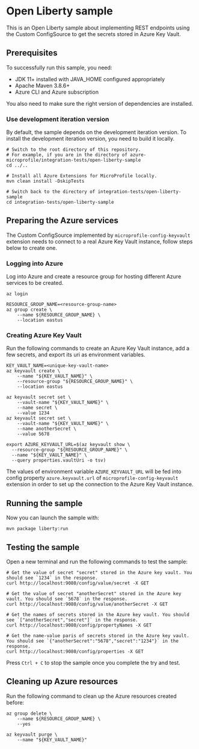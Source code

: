 # Open Liberty sample

This is an Open Liberty sample about implementing REST endpoints using the Custom ConfigSource to get the secrets stored
in Azure Key Vault.

## Prerequisites

To successfully run this sample, you need:

* JDK 11+ installed with JAVA_HOME configured appropriately
* Apache Maven 3.8.6+
* Azure CLI and Azure subscription

You also need to make sure the right version of dependencies are installed.

### Use development iteration version

By default, the sample depends on the development iteration version. To install the development iteration version, you
need to build it locally.

```
# Switch to the root directory of this repository.
# For example, if you are in the directory of azure-microprofile/integration-tests/open-liberty-sample
cd ../..

# Install all Azure Extensions for MicroProfile locally.
mvn clean install -DskipTests

# Switch back to the directory of integration-tests/open-liberty-sample
cd integration-tests/open-liberty-sample
```

## Preparing the Azure services

The Custom ConfigSource implemented by `microprofile-config-keyvault` extension needs to connect to a real Azure Key
Vault instance, follow steps below to create one.

### Logging into Azure

Log into Azure and create a resource group for hosting different Azure services to be created.

```
az login

RESOURCE_GROUP_NAME=<resource-group-name>
az group create \
    --name ${RESOURCE_GROUP_NAME} \
    --location eastus
```

### Creating Azure Key Vault

Run the following commands to create an Azure Key Vault instance, add a few secrets, and export its uri as environment
variables.

```
KEY_VAULT_NAME=<unique-key-vault-name>
az keyvault create \
    --name "${KEY_VAULT_NAME}" \
    --resource-group "${RESOURCE_GROUP_NAME}" \
    --location eastus

az keyvault secret set \
    --vault-name "${KEY_VAULT_NAME}" \
    --name secret \
    --value 1234
az keyvault secret set \
    --vault-name "${KEY_VAULT_NAME}" \
    --name anotherSecret \
    --value 5678

export AZURE_KEYVAULT_URL=$(az keyvault show \
  --resource-group "${RESOURCE_GROUP_NAME}" \
  --name "${KEY_VAULT_NAME}" \
  --query properties.vaultUri -o tsv)
```

The values of environment variable `AZURE_KEYVAULT_URL` will be fed into config property `azure.keyvault.url`
of `microprofile-config-keyvault` extension in order to set up the connection to the Azure Key Vault instance.

## Running the sample

Now you can launch the sample with:

```
mvn package liberty:run
```

## Testing the sample

Open a new terminal and run the following commands to test the sample:

```
# Get the value of secret "secret" stored in the Azure key vault. You should see `1234` in the response.
curl http://localhost:9080/config/value/secret -X GET

# Get the value of secret "anotherSecret" stored in the Azure key vault. You should see `5678` in the response.
curl http://localhost:9080/config/value/anotherSecret -X GET

# Get the names of secrets stored in the Azure key vault. You should see `["anotherSecret","secret"]` in the response.
curl http://localhost:9080/config/propertyNames -X GET

# Get the name-value paris of secrets stored in the Azure key vault. You should see `{"anotherSecret":"5678","secret":"1234"}` in the response.
curl http://localhost:9080/config/properties -X GET
```

Press `Ctrl + C` to stop the sample once you complete the try and test.

## Cleaning up Azure resources

Run the following command to clean up the Azure resources created before:

```
az group delete \
    --name ${RESOURCE_GROUP_NAME} \
    --yes
    
az keyvault purge \
    --name "${KEY_VAULT_NAME}"
```

